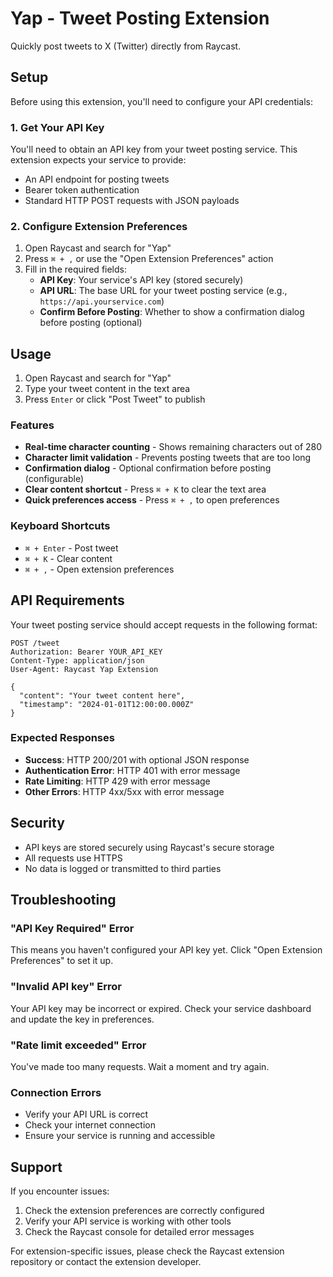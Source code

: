 # Yap - Tweet Posting Extension

Quickly post tweets to X (Twitter) directly from Raycast.

## Setup

Before using this extension, you'll need to configure your API credentials:

### 1. Get Your API Key

You'll need to obtain an API key from your tweet posting service. This extension expects your service to provide:

- An API endpoint for posting tweets
- Bearer token authentication
- Standard HTTP POST requests with JSON payloads

### 2. Configure Extension Preferences

1. Open Raycast and search for "Yap"
2. Press `⌘ + ,` or use the "Open Extension Preferences" action
3. Fill in the required fields:
   - **API Key**: Your service's API key (stored securely)
   - **API URL**: The base URL for your tweet posting service (e.g., `https://api.yourservice.com`)
   - **Confirm Before Posting**: Whether to show a confirmation dialog before posting (optional)

## Usage

1. Open Raycast and search for "Yap"
2. Type your tweet content in the text area
3. Press `Enter` or click "Post Tweet" to publish

### Features

- **Real-time character counting** - Shows remaining characters out of 280
- **Character limit validation** - Prevents posting tweets that are too long
- **Confirmation dialog** - Optional confirmation before posting (configurable)
- **Clear content shortcut** - Press `⌘ + K` to clear the text area
- **Quick preferences access** - Press `⌘ + ,` to open preferences

### Keyboard Shortcuts

- `⌘ + Enter` - Post tweet
- `⌘ + K` - Clear content
- `⌘ + ,` - Open extension preferences

## API Requirements

Your tweet posting service should accept requests in the following format:

```http
POST /tweet
Authorization: Bearer YOUR_API_KEY
Content-Type: application/json
User-Agent: Raycast Yap Extension

{
  "content": "Your tweet content here",
  "timestamp": "2024-01-01T12:00:00.000Z"
}
```

### Expected Responses

- **Success**: HTTP 200/201 with optional JSON response
- **Authentication Error**: HTTP 401 with error message
- **Rate Limiting**: HTTP 429 with error message
- **Other Errors**: HTTP 4xx/5xx with error message

## Security

- API keys are stored securely using Raycast's secure storage
- All requests use HTTPS
- No data is logged or transmitted to third parties

## Troubleshooting

### "API Key Required" Error

This means you haven't configured your API key yet. Click "Open Extension Preferences" to set it up.

### "Invalid API key" Error

Your API key may be incorrect or expired. Check your service dashboard and update the key in preferences.

### "Rate limit exceeded" Error

You've made too many requests. Wait a moment and try again.

### Connection Errors

- Verify your API URL is correct
- Check your internet connection
- Ensure your service is running and accessible

## Support

If you encounter issues:

1. Check the extension preferences are correctly configured
2. Verify your API service is working with other tools
3. Check the Raycast console for detailed error messages

For extension-specific issues, please check the Raycast extension repository or contact the extension developer.
